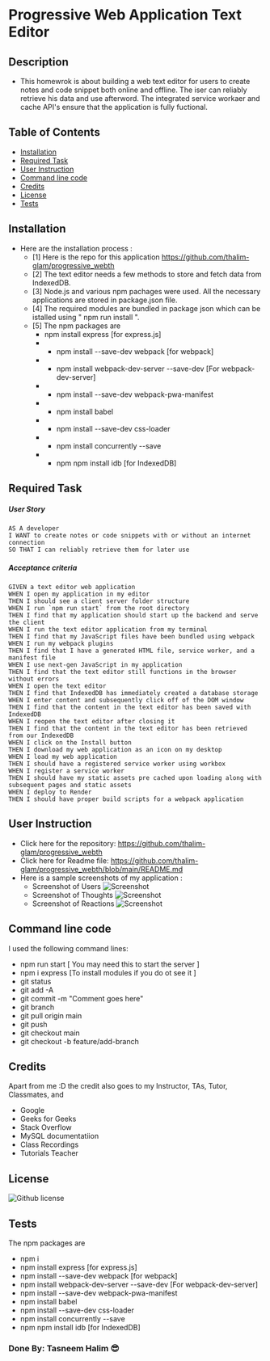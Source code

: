 # Progressive Web Application Text Editor

## Description
- This homewrok is about building a web text editor for users to create notes and code snippet both online and offline. The iser can reliably retrieve his data and use afterword. The integrated service workaer and cache API's ensure that the application is fully fuctional.

## Table of Contents
  - [Installation](#installation)
  - [Required Task](#required-task)
  - [User Instruction](#user-instruction)
  - [Command line code](#command-line-code)
  - [Credits](#credits)
  - [License](#license)
  - [Tests](#tests)

## Installation

- Here are the installation process :
  - [1] Here is the repo for this application https://github.com/thalim-glam/progressive_webth
  - [2] The text editor needs a few methods to store and fetch data from IndexedDB.
  - [3] Node.js and various npm pachages were used. All the necessary applications are stored in package.json file.
  - [4] The required modules are bundled in package json which can be istalled using " npm run install ".
  - [5] The npm packages are
    - npm install express [for express.js]
    - - npm install --save-dev webpack [for webpack]
    - - npm install webpack-dev-server --save-dev [For webpack-dev-server]
    - - npm install --save-dev webpack-pwa-manifest
    - - npm install babel
    - - npm install --save-dev css-loader
    - - npm install concurrently --save
    - - npm npm install idb [for IndexedDB]

## Required Task 

##### User Story 
```
AS A developer
I WANT to create notes or code snippets with or without an internet connection
SO THAT I can reliably retrieve them for later use
```
##### Acceptance criteria
```
GIVEN a text editor web application
WHEN I open my application in my editor
THEN I should see a client server folder structure
WHEN I run `npm run start` from the root directory
THEN I find that my application should start up the backend and serve the client
WHEN I run the text editor application from my terminal
THEN I find that my JavaScript files have been bundled using webpack
WHEN I run my webpack plugins
THEN I find that I have a generated HTML file, service worker, and a manifest file
WHEN I use next-gen JavaScript in my application
THEN I find that the text editor still functions in the browser without errors
WHEN I open the text editor
THEN I find that IndexedDB has immediately created a database storage
WHEN I enter content and subsequently click off of the DOM window
THEN I find that the content in the text editor has been saved with IndexedDB
WHEN I reopen the text editor after closing it
THEN I find that the content in the text editor has been retrieved from our IndexedDB
WHEN I click on the Install button
THEN I download my web application as an icon on my desktop
WHEN I load my web application
THEN I should have a registered service worker using workbox
WHEN I register a service worker
THEN I should have my static assets pre cached upon loading along with subsequent pages and static assets
WHEN I deploy to Render
THEN I should have proper build scripts for a webpack application

```

## User Instruction

  - Click here for the repository: https://github.com/thalim-glam/progressive_webth 
  - Click here for Readme file: https://github.com/thalim-glam/progressive_webth/blob/main/README.md 
  - Here is a sample screenshots of my application :
    - Screenshot of Users ![Screenshot](./image/Screenshot_User_friends.jpg)
    - Screenshot of Thoughts ![Screenshot](./image/Screenshot_Thought_reactions.jpg)
    - Screenshot of Reactions ![Screenshot](./image/Screenshot_Reactions.jpg)
    
## Command line code

I used the following command lines:
- npm run start [ You may need this to start the server ]
- npm i express [To install modules if you do ot see it ]
- git status
- git add -A
- git commit -m "Comment goes here"
- git branch
- git pull origin main
- git push
- git checkout main
- git checkout -b feature/add-branch

## Credits

Apart from me :D the credit also goes to my Instructor, TAs, Tutor, Classmates, and 
- Google 
- Geeks for Geeks
- Stack Overflow
- MySQL documentatiion
- Class Recordings
- Tutorials Teacher

## License
 ![Github license](https://img.shields.io/badge/license-MIT-blue.svg) 

## Tests
The npm packages are
  - npm i
  - npm install express [for express.js]
  - npm install --save-dev webpack [for webpack]
  - npm install webpack-dev-server --save-dev [For webpack-dev-server]
  - npm install --save-dev webpack-pwa-manifest
  - npm install babel
  - npm install --save-dev css-loader
  - npm install concurrently --save
  - npm npm install idb [for IndexedDB]

### Done By: Tasneem Halim 😎

